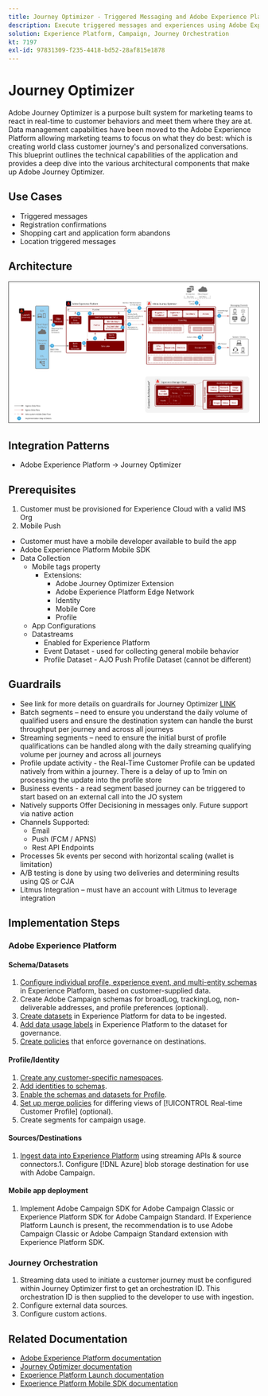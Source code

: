 ```yaml
---
title: Journey Optimizer - Triggered Messaging and Adobe Experience Platform Blueprint
description: Execute triggered messages and experiences using Adobe Experience Platform as a central hub of streaming data, customer profiles, and segmentation.
solution: Experience Platform, Campaign, Journey Orchestration
kt: 7197
exl-id: 97831309-f235-4418-bd52-28af815e1878
---
```

# Journey Optimizer

Adobe Journey Optimizer is a purpose built system for marketing teams to react in real-time to customer behaviors and meet them where they are at. Data management capabilities have been moved to the Adobe Experience Platform allowing marketing teams to focus on what they do best: which is creating world class customer journey's and personalized conversations.  This blueprint outlines the technical capabilities of the application and provides a deep dive into the various architectural components that make up Adobe Journey Optimizer. 

## Use Cases

* Triggered messages
* Registration confirmations
* Shopping cart and application form abandons
* Location triggered messages

## Architecture

<img src="assets/journey-optimizer.png" alt="Reference architecture for the Triggered Messaging and Adobe Experience Platform blueprint" style="border:1px solid #4a4a4a" />

## Integration Patterns

* Adobe Experience Platform -> Journey Optimizer

## Prerequisites

1. Customer must be provisioned for Experience Cloud with a valid IMS Org
1. Mobile Push

* Customer must have a mobile developer available to build the app 
* Adobe Experience Platform Mobile SDK
* Data Collection
   * Mobile tags property
      * Extensions: 
        * Adobe Journey Optimizer Extension
        * Adobe Experience Platform Edge Network
        * Identity
        * Mobile Core
        * Profile
    * App Configurations
    * Datastreams
        * Enabled for Experience Platform
        * Event Dataset - used for collecting general mobile behavior
        * Profile Dataset - AJO Push Profile Dataset (cannot be different)

## Guardrails

* See link for more details on guardrails for Journey Optimizer [LINK](https://experienceleague.adobe.com/docs/journeys/using/starting-with-journeys/limitations.html?lang=en)
* Batch segments – need to ensure you understand the daily volume of qualified users and ensure the destination system can handle the burst throughput per journey and across all journeys
* Streaming segments – need to ensure the initial burst of profile qualifications can be handled along with the daily streaming qualifying volume per journey and across all journeys
* Profile update activity - the Real-Time Customer Profile can be updated natively from within a journey.  There is a delay of up to 1min on processing the update into the profile store
* Business events - a read segment based journey can be triggered to start based on an external call into the JO system
* Natively supports Offer Decisioning in messages only. Future support via native action
* Channels Supported:
  * Email
  * Push (FCM / APNS)
  * Rest API Endpoints
* Processes 5k events per second with horizontal scaling (wallet is limitation)
* A/B testing is done by using two deliveries and determining results using QS or CJA
* Litmus Integration – must have an account with Litmus to leverage integration

## Implementation Steps

### Adobe Experience Platform

#### Schema/Datasets

1. [Configure individual profile, experience event, and multi-entity schemas](https://experienceleague.adobe.com/?recommended=ExperiencePlatform-D-1-2021.1.xdm) in Experience Platform, based on customer-supplied data.
1. Create Adobe Campaign schemas for broadLog, trackingLog, non-deliverable addresses, and profile preferences (optional).
1. [Create datasets](https://experienceleague.adobe.com/docs/platform-learn/tutorials/data-ingestion/create-datasets-and-ingest-data.html) in Experience Platform for data to be ingested.
1. [Add data usage labels](https://experienceleague.adobe.com/docs/platform-learn/tutorials/data-governance/classify-data-using-governance-labels.html) in Experience Platform to the dataset for governance.
1. [Create policies](https://experienceleague.adobe.com/docs/platform-learn/tutorials/data-governance/create-data-usage-policies.html) that enforce governance on destinations.

#### Profile/Identity

1. [Create any customer-specific namespaces](https://experienceleague.adobe.com/docs/platform-learn/tutorials/identities/label-ingest-and-verify-identity-data.html).
1. [Add identities to schemas](https://experienceleague.adobe.com/docs/platform-learn/tutorials/identities/label-ingest-and-verify-identity-data.html).
1. [Enable the schemas and datasets for Profile](https://experienceleague.adobe.com/docs/platform-learn/tutorials/profiles/bring-data-into-the-real-time-customer-profile.html).
1. [Set up merge policies](https://experienceleague.adobe.com/docs/platform-learn/tutorials/profiles/create-merge-policies.html) for differing views of [!UICONTROL Real-time Customer Profile] (optional).
1. Create segments for campaign usage.

#### Sources/Destinations

1. [Ingest data into Experience Platform](https://experienceleague.adobe.com/?recommended=ExperiencePlatform-D-1-2020.1.dataingestion) using streaming APIs & source connectors.1. Configure [!DNL Azure] blob storage destination for use with Adobe Campaign.

#### Mobile app deployment

1. Implement Adobe Campaign SDK for Adobe Campaign Classic or Experience Platform SDK for Adobe Campaign Standard. If Experience Platform Launch is present, the recommendation is to use Adobe Campaign Classic or Adobe Campaign Standard extension with Experience Platform SDK.


### Journey Orchestration

1. Streaming data used to initiate a customer journey must be configured within Journey Optimizer first to get an orchestration ID. This orchestration ID is then supplied to the developer to use with ingestion.
1. Configure external data sources.
1. Configure custom actions.

## Related Documentation

* [Adobe Experience Platform documentation](https://experienceleague.adobe.com/docs/experience-platform.html?lang=en)
* [Journey Optimizer documentation](https://experienceleague.adobe.com/docs/journey-optimizer/using/ajo-home.html?lang=en)
* [Experience Platform Launch documentation](https://experienceleague.adobe.com/docs/launch.html?lang=en)
* [Experience Platform Mobile SDK documentation](https://experienceleague.adobe.com/docs/mobile.html?lang=en)
